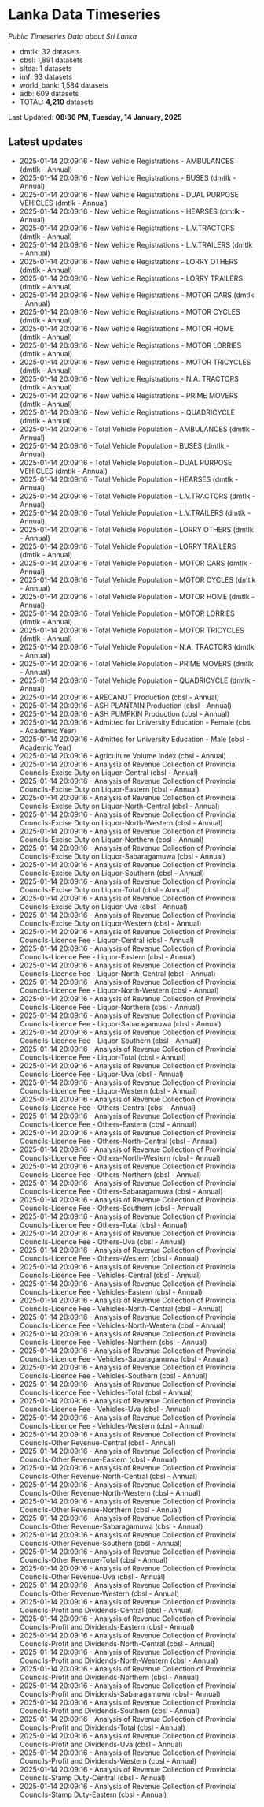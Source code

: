 # Lanka Data Timeseries
*Public Timeseries Data about Sri Lanka*

* dmtlk: 32 datasets
* cbsl: 1,891 datasets
* sltda: 1 datasets
* imf: 93 datasets
* world_bank: 1,584 datasets
* adb: 609 datasets
* TOTAL: **4,210** datasets

Last Updated: **08:36 PM, Tuesday, 14 January, 2025**

## Latest updates

* 2025-01-14 20:09:16 - New Vehicle Registrations - AMBULANCES (dmtlk - Annual)
* 2025-01-14 20:09:16 - New Vehicle Registrations - BUSES (dmtlk - Annual)
* 2025-01-14 20:09:16 - New Vehicle Registrations - DUAL PURPOSE VEHICLES (dmtlk - Annual)
* 2025-01-14 20:09:16 - New Vehicle Registrations - HEARSES (dmtlk - Annual)
* 2025-01-14 20:09:16 - New Vehicle Registrations - L.V.TRACTORS (dmtlk - Annual)
* 2025-01-14 20:09:16 - New Vehicle Registrations - L.V.TRAILERS (dmtlk - Annual)
* 2025-01-14 20:09:16 - New Vehicle Registrations - LORRY OTHERS (dmtlk - Annual)
* 2025-01-14 20:09:16 - New Vehicle Registrations - LORRY TRAILERS (dmtlk - Annual)
* 2025-01-14 20:09:16 - New Vehicle Registrations - MOTOR CARS (dmtlk - Annual)
* 2025-01-14 20:09:16 - New Vehicle Registrations - MOTOR CYCLES (dmtlk - Annual)
* 2025-01-14 20:09:16 - New Vehicle Registrations - MOTOR HOME (dmtlk - Annual)
* 2025-01-14 20:09:16 - New Vehicle Registrations - MOTOR LORRIES (dmtlk - Annual)
* 2025-01-14 20:09:16 - New Vehicle Registrations - MOTOR TRICYCLES (dmtlk - Annual)
* 2025-01-14 20:09:16 - New Vehicle Registrations - N.A. TRACTORS (dmtlk - Annual)
* 2025-01-14 20:09:16 - New Vehicle Registrations - PRIME MOVERS (dmtlk - Annual)
* 2025-01-14 20:09:16 - New Vehicle Registrations - QUADRICYCLE (dmtlk - Annual)
* 2025-01-14 20:09:16 - Total Vehicle Population - AMBULANCES (dmtlk - Annual)
* 2025-01-14 20:09:16 - Total Vehicle Population - BUSES (dmtlk - Annual)
* 2025-01-14 20:09:16 - Total Vehicle Population - DUAL PURPOSE VEHICLES (dmtlk - Annual)
* 2025-01-14 20:09:16 - Total Vehicle Population - HEARSES (dmtlk - Annual)
* 2025-01-14 20:09:16 - Total Vehicle Population - L.V.TRACTORS (dmtlk - Annual)
* 2025-01-14 20:09:16 - Total Vehicle Population - L.V.TRAILERS (dmtlk - Annual)
* 2025-01-14 20:09:16 - Total Vehicle Population - LORRY OTHERS (dmtlk - Annual)
* 2025-01-14 20:09:16 - Total Vehicle Population - LORRY TRAILERS (dmtlk - Annual)
* 2025-01-14 20:09:16 - Total Vehicle Population - MOTOR CARS (dmtlk - Annual)
* 2025-01-14 20:09:16 - Total Vehicle Population - MOTOR CYCLES (dmtlk - Annual)
* 2025-01-14 20:09:16 - Total Vehicle Population - MOTOR HOME (dmtlk - Annual)
* 2025-01-14 20:09:16 - Total Vehicle Population - MOTOR LORRIES (dmtlk - Annual)
* 2025-01-14 20:09:16 - Total Vehicle Population - MOTOR TRICYCLES (dmtlk - Annual)
* 2025-01-14 20:09:16 - Total Vehicle Population - N.A. TRACTORS (dmtlk - Annual)
* 2025-01-14 20:09:16 - Total Vehicle Population - PRIME MOVERS (dmtlk - Annual)
* 2025-01-14 20:09:16 - Total Vehicle Population - QUADRICYCLE (dmtlk - Annual)
* 2025-01-14 20:09:16 - ARECANUT Production (cbsl - Annual)
* 2025-01-14 20:09:16 - ASH PLANTAIN Production (cbsl - Annual)
* 2025-01-14 20:09:16 - ASH PUMPKIN Production (cbsl - Annual)
* 2025-01-14 20:09:16 - Admitted for University Education - Female (cbsl - Academic Year)
* 2025-01-14 20:09:16 - Admitted for University Education - Male (cbsl - Academic Year)
* 2025-01-14 20:09:16 - Agriculture Volume Index (cbsl - Annual)
* 2025-01-14 20:09:16 - Analysis of Revenue Collection of Provincial Councils-Excise Duty on Liquor-Central (cbsl - Annual)
* 2025-01-14 20:09:16 - Analysis of Revenue Collection of Provincial Councils-Excise Duty on Liquor-Eastern (cbsl - Annual)
* 2025-01-14 20:09:16 - Analysis of Revenue Collection of Provincial Councils-Excise Duty on Liquor-North-Central (cbsl - Annual)
* 2025-01-14 20:09:16 - Analysis of Revenue Collection of Provincial Councils-Excise Duty on Liquor-North-Western (cbsl - Annual)
* 2025-01-14 20:09:16 - Analysis of Revenue Collection of Provincial Councils-Excise Duty on Liquor-Northern (cbsl - Annual)
* 2025-01-14 20:09:16 - Analysis of Revenue Collection of Provincial Councils-Excise Duty on Liquor-Sabaragamuwa (cbsl - Annual)
* 2025-01-14 20:09:16 - Analysis of Revenue Collection of Provincial Councils-Excise Duty on Liquor-Southern (cbsl - Annual)
* 2025-01-14 20:09:16 - Analysis of Revenue Collection of Provincial Councils-Excise Duty on Liquor-Total (cbsl - Annual)
* 2025-01-14 20:09:16 - Analysis of Revenue Collection of Provincial Councils-Excise Duty on Liquor-Uva (cbsl - Annual)
* 2025-01-14 20:09:16 - Analysis of Revenue Collection of Provincial Councils-Excise Duty on Liquor-Western (cbsl - Annual)
* 2025-01-14 20:09:16 - Analysis of Revenue Collection of Provincial Councils-Licence Fee - Liquor-Central (cbsl - Annual)
* 2025-01-14 20:09:16 - Analysis of Revenue Collection of Provincial Councils-Licence Fee - Liquor-Eastern (cbsl - Annual)
* 2025-01-14 20:09:16 - Analysis of Revenue Collection of Provincial Councils-Licence Fee - Liquor-North-Central (cbsl - Annual)
* 2025-01-14 20:09:16 - Analysis of Revenue Collection of Provincial Councils-Licence Fee - Liquor-North-Western (cbsl - Annual)
* 2025-01-14 20:09:16 - Analysis of Revenue Collection of Provincial Councils-Licence Fee - Liquor-Northern (cbsl - Annual)
* 2025-01-14 20:09:16 - Analysis of Revenue Collection of Provincial Councils-Licence Fee - Liquor-Sabaragamuwa (cbsl - Annual)
* 2025-01-14 20:09:16 - Analysis of Revenue Collection of Provincial Councils-Licence Fee - Liquor-Southern (cbsl - Annual)
* 2025-01-14 20:09:16 - Analysis of Revenue Collection of Provincial Councils-Licence Fee - Liquor-Total (cbsl - Annual)
* 2025-01-14 20:09:16 - Analysis of Revenue Collection of Provincial Councils-Licence Fee - Liquor-Uva (cbsl - Annual)
* 2025-01-14 20:09:16 - Analysis of Revenue Collection of Provincial Councils-Licence Fee - Liquor-Western (cbsl - Annual)
* 2025-01-14 20:09:16 - Analysis of Revenue Collection of Provincial Councils-Licence Fee - Others-Central (cbsl - Annual)
* 2025-01-14 20:09:16 - Analysis of Revenue Collection of Provincial Councils-Licence Fee - Others-Eastern (cbsl - Annual)
* 2025-01-14 20:09:16 - Analysis of Revenue Collection of Provincial Councils-Licence Fee - Others-North-Central (cbsl - Annual)
* 2025-01-14 20:09:16 - Analysis of Revenue Collection of Provincial Councils-Licence Fee - Others-North-Western (cbsl - Annual)
* 2025-01-14 20:09:16 - Analysis of Revenue Collection of Provincial Councils-Licence Fee - Others-Northern (cbsl - Annual)
* 2025-01-14 20:09:16 - Analysis of Revenue Collection of Provincial Councils-Licence Fee - Others-Sabaragamuwa (cbsl - Annual)
* 2025-01-14 20:09:16 - Analysis of Revenue Collection of Provincial Councils-Licence Fee - Others-Southern (cbsl - Annual)
* 2025-01-14 20:09:16 - Analysis of Revenue Collection of Provincial Councils-Licence Fee - Others-Total (cbsl - Annual)
* 2025-01-14 20:09:16 - Analysis of Revenue Collection of Provincial Councils-Licence Fee - Others-Uva (cbsl - Annual)
* 2025-01-14 20:09:16 - Analysis of Revenue Collection of Provincial Councils-Licence Fee - Others-Western (cbsl - Annual)
* 2025-01-14 20:09:16 - Analysis of Revenue Collection of Provincial Councils-Licence Fee - Vehicles-Central (cbsl - Annual)
* 2025-01-14 20:09:16 - Analysis of Revenue Collection of Provincial Councils-Licence Fee - Vehicles-Eastern (cbsl - Annual)
* 2025-01-14 20:09:16 - Analysis of Revenue Collection of Provincial Councils-Licence Fee - Vehicles-North-Central (cbsl - Annual)
* 2025-01-14 20:09:16 - Analysis of Revenue Collection of Provincial Councils-Licence Fee - Vehicles-North-Western (cbsl - Annual)
* 2025-01-14 20:09:16 - Analysis of Revenue Collection of Provincial Councils-Licence Fee - Vehicles-Northern (cbsl - Annual)
* 2025-01-14 20:09:16 - Analysis of Revenue Collection of Provincial Councils-Licence Fee - Vehicles-Sabaragamuwa (cbsl - Annual)
* 2025-01-14 20:09:16 - Analysis of Revenue Collection of Provincial Councils-Licence Fee - Vehicles-Southern (cbsl - Annual)
* 2025-01-14 20:09:16 - Analysis of Revenue Collection of Provincial Councils-Licence Fee - Vehicles-Total (cbsl - Annual)
* 2025-01-14 20:09:16 - Analysis of Revenue Collection of Provincial Councils-Licence Fee - Vehicles-Uva (cbsl - Annual)
* 2025-01-14 20:09:16 - Analysis of Revenue Collection of Provincial Councils-Licence Fee - Vehicles-Western (cbsl - Annual)
* 2025-01-14 20:09:16 - Analysis of Revenue Collection of Provincial Councils-Other Revenue-Central (cbsl - Annual)
* 2025-01-14 20:09:16 - Analysis of Revenue Collection of Provincial Councils-Other Revenue-Eastern (cbsl - Annual)
* 2025-01-14 20:09:16 - Analysis of Revenue Collection of Provincial Councils-Other Revenue-North-Central (cbsl - Annual)
* 2025-01-14 20:09:16 - Analysis of Revenue Collection of Provincial Councils-Other Revenue-North-Western (cbsl - Annual)
* 2025-01-14 20:09:16 - Analysis of Revenue Collection of Provincial Councils-Other Revenue-Northern (cbsl - Annual)
* 2025-01-14 20:09:16 - Analysis of Revenue Collection of Provincial Councils-Other Revenue-Sabaragamuwa (cbsl - Annual)
* 2025-01-14 20:09:16 - Analysis of Revenue Collection of Provincial Councils-Other Revenue-Southern (cbsl - Annual)
* 2025-01-14 20:09:16 - Analysis of Revenue Collection of Provincial Councils-Other Revenue-Total (cbsl - Annual)
* 2025-01-14 20:09:16 - Analysis of Revenue Collection of Provincial Councils-Other Revenue-Uva (cbsl - Annual)
* 2025-01-14 20:09:16 - Analysis of Revenue Collection of Provincial Councils-Other Revenue-Western (cbsl - Annual)
* 2025-01-14 20:09:16 - Analysis of Revenue Collection of Provincial Councils-Profit and Dividends-Central (cbsl - Annual)
* 2025-01-14 20:09:16 - Analysis of Revenue Collection of Provincial Councils-Profit and Dividends-Eastern (cbsl - Annual)
* 2025-01-14 20:09:16 - Analysis of Revenue Collection of Provincial Councils-Profit and Dividends-North-Central (cbsl - Annual)
* 2025-01-14 20:09:16 - Analysis of Revenue Collection of Provincial Councils-Profit and Dividends-North-Western (cbsl - Annual)
* 2025-01-14 20:09:16 - Analysis of Revenue Collection of Provincial Councils-Profit and Dividends-Northern (cbsl - Annual)
* 2025-01-14 20:09:16 - Analysis of Revenue Collection of Provincial Councils-Profit and Dividends-Sabaragamuwa (cbsl - Annual)
* 2025-01-14 20:09:16 - Analysis of Revenue Collection of Provincial Councils-Profit and Dividends-Southern (cbsl - Annual)
* 2025-01-14 20:09:16 - Analysis of Revenue Collection of Provincial Councils-Profit and Dividends-Total (cbsl - Annual)
* 2025-01-14 20:09:16 - Analysis of Revenue Collection of Provincial Councils-Profit and Dividends-Uva (cbsl - Annual)
* 2025-01-14 20:09:16 - Analysis of Revenue Collection of Provincial Councils-Profit and Dividends-Western (cbsl - Annual)
* 2025-01-14 20:09:16 - Analysis of Revenue Collection of Provincial Councils-Stamp Duty-Central (cbsl - Annual)
* 2025-01-14 20:09:16 - Analysis of Revenue Collection of Provincial Councils-Stamp Duty-Eastern (cbsl - Annual)